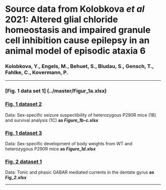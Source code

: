 # Source data from Kolobkova <i>et al</i> 2021: Altered glial chloride homeostasis and impaired granule cell inhibition cause epilepsy in an animal model of episodic ataxia 6
  
### Kolobkova, Y., Engels, M., Behuet, S., Bludau, S., Gensch, T., Fahlke, C., Kovermann, P.
-------------------------------------------------------------------------------------------------------------------------
### [Fig. 1 data set 1] (../master/Figur_1a.xlsx)

### [Fig. 1 dataset 2](../master/Figur_1b-c.xlsx)
Data: Sex-specific seizure suspectibility of heterozygous P290R mice (1B) and survival analysis (1C)
<b>as <i>Figure_1b-c.xlsx</i></b>

### [Fig. 1 dataset 3](../master/Figur_1d.xlsx)
Data: Sex-specific development of body weights from WT and heterozygous P290R mice
<b>as <i>Figure_1d.xlsx</i></b>

### [Fig. 2 dataset 1](../master/Fig_2.xlsx)
Data: Tonic and phasic GABAR mediated currents in the dentate gyrus
<b>as <i>Fig_2.xlsx</i></b>

------------------------------------------------------------------------------------------------------------------------

#
